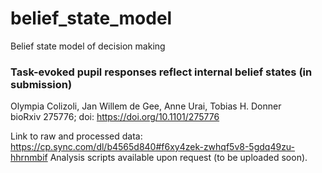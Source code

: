 # belief_state_model
Belief state model of decision making

### Task-evoked pupil responses reflect internal belief states (in submission)
Olympia Colizoli, Jan Willem de Gee, Anne Urai, Tobias H. Donner <br>
bioRxiv 275776; doi: https://doi.org/10.1101/275776

Link to raw and processed data: https://cp.sync.com/dl/b4565d840#f6xy4zek-zwhqf5v8-5gdq49zu-hhrnmbif
Analysis scripts available upon request (to be uploaded soon). 
